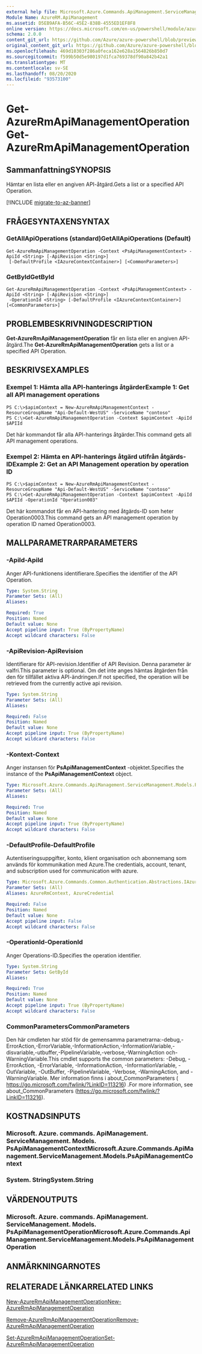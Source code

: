 ```yaml
---
external help file: Microsoft.Azure.Commands.ApiManagement.ServiceManagement.dll-Help.xml
Module Name: AzureRM.ApiManagement
ms.assetid: D5EB9AFA-B56C-45E2-838B-4555ED1EF8F8
online version: https://docs.microsoft.com/en-us/powershell/module/azurerm.apimanagement/get-azurermapimanagementoperation
schema: 2.0.0
content_git_url: https://github.com/Azure/azure-powershell/blob/preview/src/ResourceManager/ApiManagement/Commands.ApiManagement/help/Get-AzureRmApiManagementOperation.md
original_content_git_url: https://github.com/Azure/azure-powershell/blob/preview/src/ResourceManager/ApiManagement/Commands.ApiManagement/help/Get-AzureRmApiManagementOperation.md
ms.openlocfilehash: 469d10303f286a0feca162e628a1564826b850d7
ms.sourcegitcommit: f599b50d5e980197d1fca769378df90a842b42a1
ms.translationtype: MT
ms.contentlocale: sv-SE
ms.lasthandoff: 08/20/2020
ms.locfileid: "93573100"
---
```

# <span data-ttu-id="52ada-101">Get-AzureRmApiManagementOperation</span><span class="sxs-lookup"><span data-stu-id="52ada-101">Get-AzureRmApiManagementOperation</span></span>

## <span data-ttu-id="52ada-102">Sammanfattning</span><span class="sxs-lookup"><span data-stu-id="52ada-102">SYNOPSIS</span></span>
<span data-ttu-id="52ada-103">Hämtar en lista eller en angiven API-åtgärd.</span><span class="sxs-lookup"><span data-stu-id="52ada-103">Gets a list or a specified API Operation.</span></span>

[!INCLUDE [migrate-to-az-banner](../../includes/migrate-to-az-banner.md)]

## <span data-ttu-id="52ada-104">FRÅGESYNTAXEN</span><span class="sxs-lookup"><span data-stu-id="52ada-104">SYNTAX</span></span>

### <span data-ttu-id="52ada-105">GetAllApiOperations (standard)</span><span class="sxs-lookup"><span data-stu-id="52ada-105">GetAllApiOperations (Default)</span></span>
```
Get-AzureRmApiManagementOperation -Context <PsApiManagementContext> -ApiId <String> [-ApiRevision <String>]
 [-DefaultProfile <IAzureContextContainer>] [<CommonParameters>]
```

### <span data-ttu-id="52ada-106">GetById</span><span class="sxs-lookup"><span data-stu-id="52ada-106">GetById</span></span>
```
Get-AzureRmApiManagementOperation -Context <PsApiManagementContext> -ApiId <String> [-ApiRevision <String>]
 -OperationId <String> [-DefaultProfile <IAzureContextContainer>] [<CommonParameters>]
```

## <span data-ttu-id="52ada-107">PROBLEMBESKRIVNING</span><span class="sxs-lookup"><span data-stu-id="52ada-107">DESCRIPTION</span></span>
<span data-ttu-id="52ada-108">**Get-AzureRmApiManagementOperation** får en lista eller en angiven API-åtgärd.</span><span class="sxs-lookup"><span data-stu-id="52ada-108">The **Get-AzureRmApiManagementOperation** gets a list or a specified API Operation.</span></span>

## <span data-ttu-id="52ada-109">BESKRIVS</span><span class="sxs-lookup"><span data-stu-id="52ada-109">EXAMPLES</span></span>

### <span data-ttu-id="52ada-110">Exempel 1: Hämta alla API-hanterings åtgärder</span><span class="sxs-lookup"><span data-stu-id="52ada-110">Example 1: Get all API management operations</span></span>
```
PS C:\>$apimContext = New-AzureRmApiManagementContext -ResourceGroupName "Api-Default-WestUS" -ServiceName "contoso"
PS C:\>Get-AzureRmApiManagementOperation -Context $apimContext -ApiId $APIId
```

<span data-ttu-id="52ada-111">Det här kommandot får alla API-hanterings åtgärder.</span><span class="sxs-lookup"><span data-stu-id="52ada-111">This command gets all API management operations.</span></span>

### <span data-ttu-id="52ada-112">Exempel 2: Hämta en API-hanterings åtgärd utifrån åtgärds-ID</span><span class="sxs-lookup"><span data-stu-id="52ada-112">Example 2: Get an API Management operation by operation ID</span></span>
```
PS C:\>$apimContext = New-AzureRmApiManagementContext -ResourceGroupName "Api-Default-WestUS" -ServiceName "contoso"
PS C:\>Get-AzureRmApiManagementOperation -Context $apimContext -ApiId $APIId -OperationId "Operation003"
```

<span data-ttu-id="52ada-113">Det här kommandot får en API-hantering med åtgärds-ID som heter Operation0003.</span><span class="sxs-lookup"><span data-stu-id="52ada-113">This command gets an API management operation by operation ID named Operation0003.</span></span>

## <span data-ttu-id="52ada-114">MALLPARAMETRAR</span><span class="sxs-lookup"><span data-stu-id="52ada-114">PARAMETERS</span></span>

### <span data-ttu-id="52ada-115">-ApiId</span><span class="sxs-lookup"><span data-stu-id="52ada-115">-ApiId</span></span>
<span data-ttu-id="52ada-116">Anger API-funktionens identifierare.</span><span class="sxs-lookup"><span data-stu-id="52ada-116">Specifies the identifier of the API Operation.</span></span>

```yaml
Type: System.String
Parameter Sets: (All)
Aliases:

Required: True
Position: Named
Default value: None
Accept pipeline input: True (ByPropertyName)
Accept wildcard characters: False
```

### <span data-ttu-id="52ada-117">-ApiRevision</span><span class="sxs-lookup"><span data-stu-id="52ada-117">-ApiRevision</span></span>
<span data-ttu-id="52ada-118">Identifierare för API-revision.</span><span class="sxs-lookup"><span data-stu-id="52ada-118">Identifier of API Revision.</span></span> <span data-ttu-id="52ada-119">Denna parameter är valfri.</span><span class="sxs-lookup"><span data-stu-id="52ada-119">This parameter is optional.</span></span> <span data-ttu-id="52ada-120">Om det inte anges hämtas åtgärden från den för tillfället aktiva API-ändringen.</span><span class="sxs-lookup"><span data-stu-id="52ada-120">If not specified, the operation will be retrieved from the currently active api revision.</span></span>

```yaml
Type: System.String
Parameter Sets: (All)
Aliases:

Required: False
Position: Named
Default value: None
Accept pipeline input: True (ByPropertyName)
Accept wildcard characters: False
```

### <span data-ttu-id="52ada-121">-Kontext</span><span class="sxs-lookup"><span data-stu-id="52ada-121">-Context</span></span>
<span data-ttu-id="52ada-122">Anger instansen för **PsApiManagementContext** -objektet.</span><span class="sxs-lookup"><span data-stu-id="52ada-122">Specifies the instance of the **PsApiManagementContext** object.</span></span>

```yaml
Type: Microsoft.Azure.Commands.ApiManagement.ServiceManagement.Models.PsApiManagementContext
Parameter Sets: (All)
Aliases:

Required: True
Position: Named
Default value: None
Accept pipeline input: True (ByPropertyName)
Accept wildcard characters: False
```

### <span data-ttu-id="52ada-123">-DefaultProfile</span><span class="sxs-lookup"><span data-stu-id="52ada-123">-DefaultProfile</span></span>
<span data-ttu-id="52ada-124">Autentiseringsuppgifter, konto, klient organisation och abonnemang som används för kommunikation med Azure.</span><span class="sxs-lookup"><span data-stu-id="52ada-124">The credentials, account, tenant, and subscription used for communication with azure.</span></span>

```yaml
Type: Microsoft.Azure.Commands.Common.Authentication.Abstractions.IAzureContextContainer
Parameter Sets: (All)
Aliases: AzureRmContext, AzureCredential

Required: False
Position: Named
Default value: None
Accept pipeline input: False
Accept wildcard characters: False
```

### <span data-ttu-id="52ada-125">-OperationId</span><span class="sxs-lookup"><span data-stu-id="52ada-125">-OperationId</span></span>
<span data-ttu-id="52ada-126">Anger Operations-ID.</span><span class="sxs-lookup"><span data-stu-id="52ada-126">Specifies the operation identifier.</span></span>

```yaml
Type: System.String
Parameter Sets: GetById
Aliases:

Required: True
Position: Named
Default value: None
Accept pipeline input: True (ByPropertyName)
Accept wildcard characters: False
```

### <span data-ttu-id="52ada-127">CommonParameters</span><span class="sxs-lookup"><span data-stu-id="52ada-127">CommonParameters</span></span>
<span data-ttu-id="52ada-128">Den här cmdleten har stöd för de gemensamma parametrarna:-debug,-ErrorAction,-ErrorVariable,-InformationAction,-InformationVariable,-disvariable,-utbuffer,-PipelineVariable,-verbose,-WarningAction och-WarningVariable.</span><span class="sxs-lookup"><span data-stu-id="52ada-128">This cmdlet supports the common parameters: -Debug, -ErrorAction, -ErrorVariable, -InformationAction, -InformationVariable, -OutVariable, -OutBuffer, -PipelineVariable, -Verbose, -WarningAction, and -WarningVariable.</span></span> <span data-ttu-id="52ada-129">Mer information finns i about_CommonParameters ( https://go.microsoft.com/fwlink/?LinkID=113216) .</span><span class="sxs-lookup"><span data-stu-id="52ada-129">For more information, see about_CommonParameters (https://go.microsoft.com/fwlink/?LinkID=113216).</span></span>

## <span data-ttu-id="52ada-130">KOSTNADS</span><span class="sxs-lookup"><span data-stu-id="52ada-130">INPUTS</span></span>

### <span data-ttu-id="52ada-131">Microsoft. Azure. commands. ApiManagement. ServiceManagement. Models. PsApiManagementContext</span><span class="sxs-lookup"><span data-stu-id="52ada-131">Microsoft.Azure.Commands.ApiManagement.ServiceManagement.Models.PsApiManagementContext</span></span>

### <span data-ttu-id="52ada-132">System. String</span><span class="sxs-lookup"><span data-stu-id="52ada-132">System.String</span></span>

## <span data-ttu-id="52ada-133">VÄRDEN</span><span class="sxs-lookup"><span data-stu-id="52ada-133">OUTPUTS</span></span>

### <span data-ttu-id="52ada-134">Microsoft. Azure. commands. ApiManagement. ServiceManagement. Models. PsApiManagementOperation</span><span class="sxs-lookup"><span data-stu-id="52ada-134">Microsoft.Azure.Commands.ApiManagement.ServiceManagement.Models.PsApiManagementOperation</span></span>

## <span data-ttu-id="52ada-135">ANMÄRKNINGAR</span><span class="sxs-lookup"><span data-stu-id="52ada-135">NOTES</span></span>

## <span data-ttu-id="52ada-136">RELATERADE LÄNKAR</span><span class="sxs-lookup"><span data-stu-id="52ada-136">RELATED LINKS</span></span>

[<span data-ttu-id="52ada-137">New-AzureRmApiManagementOperation</span><span class="sxs-lookup"><span data-stu-id="52ada-137">New-AzureRmApiManagementOperation</span></span>](./New-AzureRmApiManagementOperation.md)

[<span data-ttu-id="52ada-138">Remove-AzureRmApiManagementOperation</span><span class="sxs-lookup"><span data-stu-id="52ada-138">Remove-AzureRmApiManagementOperation</span></span>](./Remove-AzureRmApiManagementOperation.md)

[<span data-ttu-id="52ada-139">Set-AzureRmApiManagementOperation</span><span class="sxs-lookup"><span data-stu-id="52ada-139">Set-AzureRmApiManagementOperation</span></span>](./Set-AzureRmApiManagementOperation.md)


